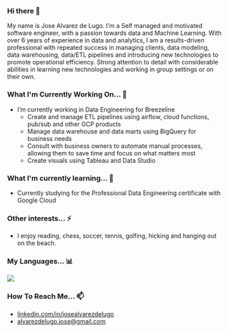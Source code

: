 ### Hi there 👋

My name is Jose Alvarez de Lugo. I'm a Self managed and motivated software engineer, with a passion towards data and Machine Learning. With over 6 years of experience in data and analytics, I am a results-driven professional with repeated success in managing clients, data modeling, data warehousing, data/ETL pipelines and introducing new technologies to promote operational efficiency. Strong attention to detail with considerable abilities in learning new technologies and working in group settings or on their own.

### What I'm Currently Working On... 🔭

- I’m currently working in Data Engineering for Breezeline
    - Create and manage ETL pipelines using airflow, cloud functions, pub/sub and other GCP products
    - Manage data warehouse and data marts using BigQuery for business needs
    - Consult with business owners to automate manual processes, allowing them to save time and focus on what matters most
    - Create visuals using Tableau and Data Studio

### What I'm currently learning... 🌱

- Currently studying for the Professional Data Engineering certificate with Google Cloud

### Other interests... ⚡

- I enjoy reading, chess, soccer, tennis, golfing, hicking and hanging out on the beach.

### My Languages... 📊
![](https://github-readme-stats.vercel.app/api/top-langs/?username=jgadelugo)

### How To Reach Me... 📫
- [linkedin.com/in/josealvarezdelugo](https://www.linkedin.com/in/josealvarezdelugo/)
- alvarezdelugo.jose@gmail.com
